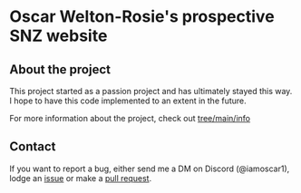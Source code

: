 <h1>Oscar Welton-Rosie's prospective SNZ website</h1>
<h2>About the project</h2>
<p>This project started as a passion project and has ultimately stayed this way. I hope to have this code implemented to an extent in the future.</p>
<p>For more information about the project, check out <a href="https://github.com/OWelton-Rosie/prospective-SNZ-website/tree/main/info">tree/main/info</a></p>

<h2>Contact</h2>
<p>If you want to report a bug, either send me a DM on Discord (@iamoscar1), lodge an <a href="https://github.com/OWelton-Rosie/prospective-SNZ-website/issues">issue</a> or make a <a href="https://github.com/OWelton-Rosie/prospective-SNZ-website/pulls">pull request</a>.</p>
